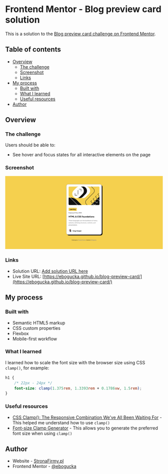# Frontend Mentor - Blog preview card solution

This is a solution to the [Blog preview card challenge on Frontend Mentor](https://www.frontendmentor.io/challenges/blog-preview-card-ckPaj01IcS).

## Table of contents

- [Overview](#overview)
  - [The challenge](#the-challenge)
  - [Screenshot](#screenshot)
  - [Links](#links)
- [My process](#my-process)
  - [Built with](#built-with)
  - [What I learned](#what-i-learned)
  - [Useful resources](#useful-resources)
- [Author](#author)

## Overview

### The challenge

Users should be able to:

- See hover and focus states for all interactive elements on the page

### Screenshot

![](./screenshot.jpg)

### Links

- Solution URL: [Add solution URL here](https://your-solution-url.com)
- Live Site URL: [https://ebogucka.github.io/blog-preview-card/](https://ebogucka.github.io/blog-preview-card/)

## My process

### Built with

- Semantic HTML5 markup
- CSS custom properties
- Flexbox
- Mobile-first workflow

### What I learned

I learned how to scale the font size with the browser size using CSS `clamp()`, for example:

```css
h1 {
    /* 22px - 24px */
    font-size: clamp(1.375rem, 1.3393rem + 0.1786vw, 1.5rem);
}
```

### Useful resources

- [CSS Clamp(): The Responsive Combination We’ve All Been Waiting For](https://blog.bitsrc.io/css-clamp-the-responsive-combination-weve-all-been-waiting-for-f1ce1981ea6e) - This helped me understand how to use `clamp()`
- [Font-size Clamp Generator](https://clamp.font-size.app) - This allows you to generate the preferred font size when using `clamp()`


## Author

- Website - [StronaFirmy.pl](https://stronafirmy.pl)
- Frontend Mentor - [@ebogucka](https://www.frontendmentor.io/profile/ebogucka)
